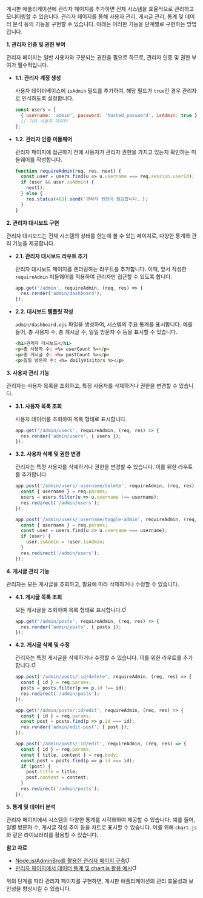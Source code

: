 게시판 애플리케이션에 관리자 페이지를 추가하면 전체 시스템을 효율적으로 관리하고 모니터링할 수 있습니다. 관리자 페이지를 통해 사용자 관리, 게시글 관리, 통계 및 데이터 분석 등의 기능을 구현할 수 있습니다. 아래는 이러한 기능을 단계별로 구현하는 방법입니다.

**1. 관리자 인증 및 권한 부여**

관리자 페이지는 일반 사용자와 구분되는 권한을 필요로 하므로, 관리자 인증 및 권한 부여가 필수적입니다.

- **1.1. 관리자 계정 생성**

  사용자 데이터베이스에 `isAdmin` 필드를 추가하여, 해당 필드가 `true`인 경우 관리자로 인식하도록 설정합니다.

  ```javascript
  const users = [
    { username: 'admin', password: 'hashed_password', isAdmin: true },
    // 기타 사용자 데이터
  ];
  ```

- **1.2. 관리자 인증 미들웨어**

  관리자 페이지에 접근하기 전에 사용자가 관리자 권한을 가지고 있는지 확인하는 미들웨어를 작성합니다.

  ```javascript
  function requireAdmin(req, res, next) {
    const user = users.find(u => u.username === req.session.userId);
    if (user && user.isAdmin) {
      next();
    } else {
      res.status(403).send('관리자 권한이 필요합니다.');
    }
  }
  ```

**2. 관리자 대시보드 구현**

관리자 대시보드는 전체 시스템의 상태를 한눈에 볼 수 있는 페이지로, 다양한 통계와 관리 기능을 제공합니다.

- **2.1. 관리자 대시보드 라우트 추가**

  관리자 대시보드 페이지를 렌더링하는 라우트를 추가합니다. 이때, 앞서 작성한 `requireAdmin` 미들웨어를 적용하여 관리자만 접근할 수 있도록 합니다.

  ```javascript
  app.get('/admin', requireAdmin, (req, res) => {
    res.render('admin/dashboard');
  });
  ```

- **2.2. 대시보드 템플릿 작성**

  `admin/dashboard.ejs` 파일을 생성하여, 시스템의 주요 통계를 표시합니다. 예를 들어, 총 사용자 수, 총 게시글 수, 일일 방문자 수 등을 표시할 수 있습니다.

  ```html
  <h1>관리자 대시보드</h1>
  <p>총 사용자 수: <%= userCount %></p>
  <p>총 게시글 수: <%= postCount %></p>
  <p>일일 방문자 수: <%= dailyVisitors %></p>
  ```

**3. 사용자 관리 기능**

관리자는 사용자 목록을 조회하고, 특정 사용자를 삭제하거나 권한을 변경할 수 있습니다.

- **3.1. 사용자 목록 조회**

  사용자 데이터를 조회하여 목록 형태로 표시합니다.

  ```javascript
  app.get('/admin/users', requireAdmin, (req, res) => {
    res.render('admin/users', { users });
  });
  ```

- **3.2. 사용자 삭제 및 권한 변경**

  관리자는 특정 사용자를 삭제하거나 권한을 변경할 수 있습니다. 이를 위한 라우트를 추가합니다.

  ```javascript
  app.post('/admin/users/:username/delete', requireAdmin, (req, res) => {
    const { username } = req.params;
    users = users.filter(u => u.username !== username);
    res.redirect('/admin/users');
  });

  app.post('/admin/users/:username/toggle-admin', requireAdmin, (req, res) => {
    const { username } = req.params;
    const user = users.find(u => u.username === username);
    if (user) {
      user.isAdmin = !user.isAdmin;
    }
    res.redirect('/admin/users');
  });
  ```

**4. 게시글 관리 기능**

관리자는 모든 게시글을 조회하고, 필요에 따라 삭제하거나 수정할 수 있습니다.

- **4.1. 게시글 목록 조회**

  모든 게시글을 조회하여 목록 형태로 표시합니다.

  ```javascript
  app.get('/admin/posts', requireAdmin, (req, res) => {
    res.render('admin/posts', { posts });
  });
  ```

- **4.2. 게시글 삭제 및 수정**

  관리자는 특정 게시글을 삭제하거나 수정할 수 있습니다. 이를 위한 라우트를 추가합니다.

  ```javascript
  app.post('/admin/posts/:id/delete', requireAdmin, (req, res) => {
    const { id } = req.params;
    posts = posts.filter(p => p.id !== id);
    res.redirect('/admin/posts');
  });

  app.get('/admin/posts/:id/edit', requireAdmin, (req, res) => {
    const { id } = req.params;
    const post = posts.find(p => p.id === id);
    res.render('admin/edit-post', { post });
  });

  app.post('/admin/posts/:id/edit', requireAdmin, (req, res) => {
    const { id } = req.params;
    const { title, content } = req.body;
    const post = posts.find(p => p.id === id);
    if (post) {
      post.title = title;
      post.content = content;
    }
    res.redirect('/admin/posts');
  });
  ```

**5. 통계 및 데이터 분석**

관리자 페이지에서 시스템의 다양한 통계를 시각화하여 제공할 수 있습니다. 예를 들어, 일별 방문자 수, 게시글 작성 추이 등을 차트로 표시할 수 있습니다. 이를 위해 `chart.js`와 같은 라이브러리를 활용할 수 있습니다.

**참고 자료**

- [Node.js/AdminBro를 활용한 관리자 페이지 구축](https://thinkerodeng.tistory.com/321)
- [관리자 페이지에서 데이터 통계 및 chart.js 활용 예시](https://mag1c.tistory.com/220)

위의 단계를 따라 관리자 페이지를 구현하면, 게시판 애플리케이션의 관리 효율성과 보안성을 향상시킬 수 있습니다.